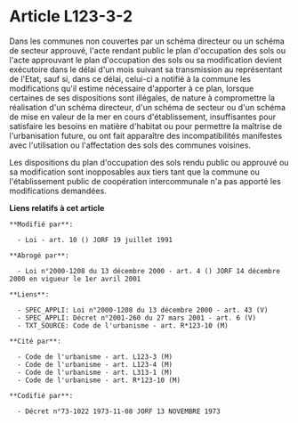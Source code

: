 # Article L123-3-2

Dans les communes non couvertes par un schéma directeur ou un schéma de secteur approuvé, l'acte rendant public le plan
d'occupation des sols ou l'acte approuvant le plan d'occupation des sols ou sa modification devient exécutoire dans le délai
d'un mois suivant sa transmission au représentant de l'Etat, sauf si, dans ce délai, celui-ci a notifié à la commune les
modifications qu'il estime nécessaire d'apporter à ce plan, lorsque certaines de ses dispositions sont illégales, de nature à
compromettre la réalisation d'un schéma directeur, d'un schéma de secteur ou d'un schéma de mise en valeur de la mer en cours
d'établissement, insuffisantes pour satisfaire les besoins en matière d'habitat ou pour permettre la maîtrise de
l'urbanisation future, ou ont fait apparaître des incompatibilités manifestes avec l'utilisation ou l'affectation des sols
des communes voisines.

Les dispositions du plan d'occupation des sols rendu public ou approuvé ou sa modification sont inopposables aux tiers tant
que la commune ou l'établissement public de coopération intercommunale n'a pas apporté les modifications demandées.

**Liens relatifs à cet article**

	**Modifié par**:

	  - Loi - art. 10 () JORF 19 juillet 1991

	**Abrogé par**:

	  - Loi n°2000-1208 du 13 décembre 2000 - art. 4 () JORF 14 décembre 2000 en vigueur le 1er avril 2001

	**Liens**:

	  - SPEC_APPLI: Loi n°2000-1208 du 13 décembre 2000 - art. 43 (V)
	  - SPEC_APPLI: Décret n°2001-260 du 27 mars 2001 - art. 6 (V)
	  - TXT_SOURCE: Code de l'urbanisme - art. R*123-10 (M)

	**Cité par**:

	  - Code de l'urbanisme - art. L123-3 (M)
	  - Code de l'urbanisme - art. L123-4 (M)
	  - Code de l'urbanisme - art. L313-1 (M)
	  - Code de l'urbanisme - art. R*123-10 (M)

	**Codifié par**:

	  - Décret n°73-1022 1973-11-08 JORF 13 NOVEMBRE 1973
